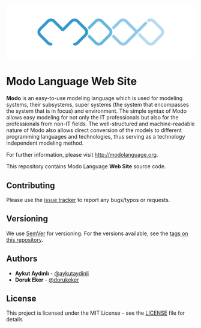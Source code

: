 ![Modo Language Web Site Public Repository](README.png "Modo Language Web Site Public Repository")

# Modo Language Web Site

**Modo** is an easy-to-use modeling language which is used for modeling systems, their subsystems, super systems (the system that encompasses the system that is in focus) and environment. The simple syntax of Modo allows easy modeling for not only the IT professionals but also for the professionals from non-IT fields. The well-structured and machine-readable nature of Modo also allows direct conversion of the models to different programming languages and technologies, thus serving as a technology independent modeling method. 

For further information, please visit http://modolanguage.org.

This repository contains Modo Language **Web Site** source code.

## Contributing

Please use the [issue tracker](https://github.com/modolanguage/www/issues) to report any bugs/typos or requests.

## Versioning

We use [SemVer](http://semver.org/) for versioning. For the versions available, see the [tags on this repository](https://github.com/modolanguage/www/tags). 

## Authors

* **Aykut Aydınlı** - [@aykutaydinli](https://github.com/aykutaydinli)
* **Doruk Eker** - [@dorukeker](https://github.com/dorukeker)

## License

This project is licensed under the MIT License - see the [LICENSE](LICENSE) file for details